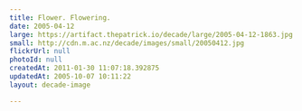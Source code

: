 ```yaml
---
title: Flower. Flowering.
date: 2005-04-12
large: https://artifact.thepatrick.io/decade/large/2005-04-12-1863.jpg
small: http://cdn.m.ac.nz/decade/images/small/20050412.jpg
flickrUrl: null
photoId: null
createdAt: 2011-01-30 11:07:18.392875
updatedAt: 2005-10-07 10:11:22
layout: decade-image

---
```


